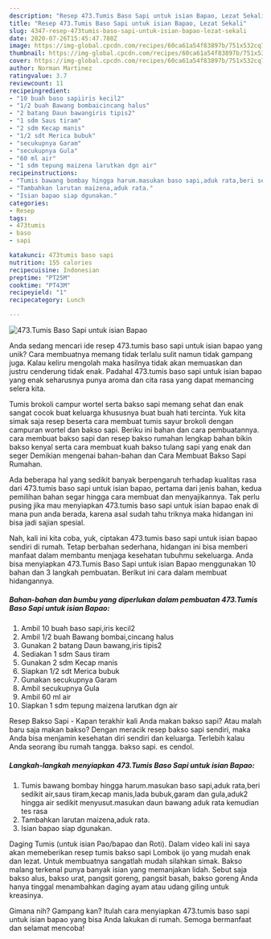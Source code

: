 ```yaml
---
description: "Resep 473.Tumis Baso Sapi untuk isian Bapao, Lezat Sekali"
title: "Resep 473.Tumis Baso Sapi untuk isian Bapao, Lezat Sekali"
slug: 4347-resep-473tumis-baso-sapi-untuk-isian-bapao-lezat-sekali
date: 2020-07-26T15:45:47.780Z
image: https://img-global.cpcdn.com/recipes/60ca61a54f83897b/751x532cq70/473tumis-baso-sapi-untuk-isian-bapao-foto-resep-utama.jpg
thumbnail: https://img-global.cpcdn.com/recipes/60ca61a54f83897b/751x532cq70/473tumis-baso-sapi-untuk-isian-bapao-foto-resep-utama.jpg
cover: https://img-global.cpcdn.com/recipes/60ca61a54f83897b/751x532cq70/473tumis-baso-sapi-untuk-isian-bapao-foto-resep-utama.jpg
author: Norman Martinez
ratingvalue: 3.7
reviewcount: 11
recipeingredient:
- "10 buah baso sapiiris kecil2"
- "1/2 buah Bawang bombaicincang halus"
- "2 batang Daun bawangiris tipis2"
- "1 sdm Saus tiram"
- "2 sdm Kecap manis"
- "1/2 sdt Merica bubuk"
- "secukupnya Garam"
- "secukupnya Gula"
- "60 ml air"
- "1 sdm tepung maizena larutkan dgn air"
recipeinstructions:
- "Tumis bawang bombay hingga harum.masukan baso sapi,aduk rata,beri sedikit air,saus tiram,kecap manis,lada bubuk,garam dan gula,aduk2 hingga air sedikit menyusut.masukan daun bawang aduk rata kemudian tes rasa"
- "Tambahkan larutan maizena,aduk rata."
- "Isian bapao siap dgunakan."
categories:
- Resep
tags:
- 473tumis
- baso
- sapi

katakunci: 473tumis baso sapi 
nutrition: 155 calories
recipecuisine: Indonesian
preptime: "PT25M"
cooktime: "PT43M"
recipeyield: "1"
recipecategory: Lunch

---
```



![473.Tumis Baso Sapi untuk isian Bapao](https://img-global.cpcdn.com/recipes/60ca61a54f83897b/751x532cq70/473tumis-baso-sapi-untuk-isian-bapao-foto-resep-utama.jpg)

Anda sedang mencari ide resep 473.tumis baso sapi untuk isian bapao yang unik? Cara membuatnya memang tidak terlalu sulit namun tidak gampang juga. Kalau keliru mengolah maka hasilnya tidak akan memuaskan dan justru cenderung tidak enak. Padahal 473.tumis baso sapi untuk isian bapao yang enak seharusnya punya aroma dan cita rasa yang dapat memancing selera kita.

Tumis brokoli campur wortel serta bakso sapi memang sehat dan enak sangat cocok buat keluarga khususnya buat buah hati tercinta. Yuk kita simak saja resep beserta cara membuat tumis sayur brokoli dengan campuran wortel dan bakso sapi. Beriku ini bahan dan cara pembuatannya. cara membuat bakso sapi dan resep bakso rumahan lengkap bahan bikin bakso kenyal serta cara membuat kuah bakso tulang sapi yang enak dan seger Demikian mengenai bahan-bahan dan Cara Membuat Bakso Sapi Rumahan.

Ada beberapa hal yang sedikit banyak berpengaruh terhadap kualitas rasa dari 473.tumis baso sapi untuk isian bapao, pertama dari jenis bahan, kedua pemilihan bahan segar hingga cara membuat dan menyajikannya. Tak perlu pusing jika mau menyiapkan 473.tumis baso sapi untuk isian bapao enak di mana pun anda berada, karena asal sudah tahu triknya maka hidangan ini bisa jadi sajian spesial.


Nah, kali ini kita coba, yuk, ciptakan 473.tumis baso sapi untuk isian bapao sendiri di rumah. Tetap berbahan sederhana, hidangan ini bisa memberi manfaat dalam membantu menjaga kesehatan tubuhmu sekeluarga. Anda bisa menyiapkan 473.Tumis Baso Sapi untuk isian Bapao menggunakan 10 bahan dan 3 langkah pembuatan. Berikut ini cara dalam membuat hidangannya.

<!--inarticleads1-->

##### Bahan-bahan dan bumbu yang diperlukan dalam pembuatan 473.Tumis Baso Sapi untuk isian Bapao:

1. Ambil 10 buah baso sapi,iris kecil2
1. Ambil 1/2 buah Bawang bombai,cincang halus
1. Gunakan 2 batang Daun bawang,iris tipis2
1. Sediakan 1 sdm Saus tiram
1. Gunakan 2 sdm Kecap manis
1. Siapkan 1/2 sdt Merica bubuk
1. Gunakan secukupnya Garam
1. Ambil secukupnya Gula
1. Ambil 60 ml air
1. Siapkan 1 sdm tepung maizena larutkan dgn air


Resep Bakso Sapi - Kapan terakhir kali Anda makan bakso sapi? Atau malah baru saja makan bakso? Dengan meracik resep bakso sapi sendiri, maka Anda bisa menjamin kesehatan diri sendiri dan keluarga. Terlebih kalau Anda seorang ibu rumah tangga. bakso sapi. es cendol. 

<!--inarticleads2-->

##### Langkah-langkah menyiapkan 473.Tumis Baso Sapi untuk isian Bapao:

1. Tumis bawang bombay hingga harum.masukan baso sapi,aduk rata,beri sedikit air,saus tiram,kecap manis,lada bubuk,garam dan gula,aduk2 hingga air sedikit menyusut.masukan daun bawang aduk rata kemudian tes rasa
1. Tambahkan larutan maizena,aduk rata.
1. Isian bapao siap dgunakan.


Daging Tumis (untuk isian Pao/bapao dan Roti). Dalam video kali ini saya akan memeberikan resep tumis bakso sapi Lombok ijo yang mudah enak dan lezat. Untuk membuatnya sangatlah mudah silahkan simak. Bakso malang terkenal punya banyak isian yang memanjakan lidah. Sebut saja bakso alus, bakso urat, pangsit goreng, pangsit basah, bakso goreng Anda hanya tinggal menambahkan daging ayam atau udang giling untuk kreasinya. 

Gimana nih? Gampang kan? Itulah cara menyiapkan 473.tumis baso sapi untuk isian bapao yang bisa Anda lakukan di rumah. Semoga bermanfaat dan selamat mencoba!
